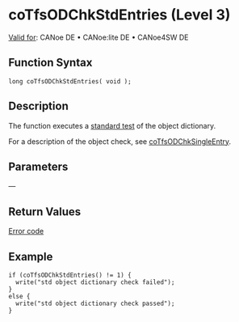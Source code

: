 # coTfsODChkStdEntries (Level 3)

[Valid for](../../../../Shared/FeatureAvailability.md): CANoe DE • CANoe:lite DE • CANoe4SW DE

## Function Syntax

```plaintext
long coTfsODChkStdEntries( void );
```

## Description

The function executes a [standard test](../CAPLfunctionsCANopenNLTFSCoTfsOdChkStdEntriesObjects.md) of the object dictionary.

For a description of the object check, see [coTfsODChkSingleEntry](CAPLfunctionCoTfsOdChkSingleEntry.md).

## Parameters

—

## Return Values

[Error code](../CAPLfunctionsCANopenNLTFSErrorCodes.md)

## Example

```plaintext
if (coTfsODChkStdEntries() != 1) {
  write("std object dictionary check failed");
} 
else {
  write("std object dictionary check passed");
}
```
